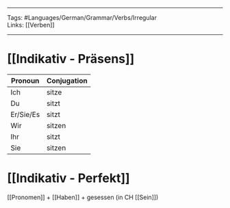 ___
Tags: #Languages/German/Grammar/Verbs/Irregular  
Links: [[Verben]]
___
# [[Indikativ - Präsens]]
Pronoun|Conjugation
------------ | ------------
Ich | sitze
Du | sitzt
Er/Sie/Es | sitzt
Wir | sitzen
Ihr | sitzt
Sie | sitzen


# [[Indikativ - Perfekt]]
[[Pronomen]] + [[Haben]]  + gesessen (in CH [[Sein]])